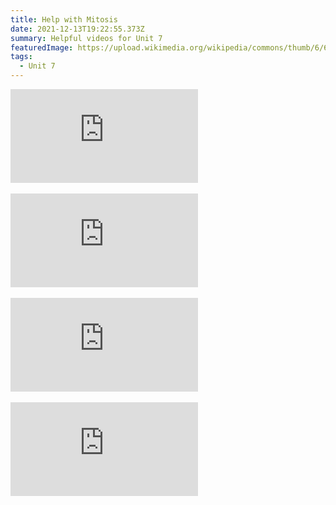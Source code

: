 ```yaml
---
title: Help with Mitosis
date: 2021-12-13T19:22:55.373Z
summary: Helpful videos for Unit 7
featuredImage: https://upload.wikimedia.org/wikipedia/commons/thumb/6/6f/Prophase_diagram.svg/1280px-Prophase_diagram.svg.png
tags:
  - Unit 7
---
```

<div class="youtube-container"><iframe class="responsive-iframe" src="https://www.youtube.com/embed/Qqe4thU-os8" frameborder="0" allow="accelerometer; autoplay; clipboard-write; encrypted-media; gyroscope; picture-in-picture" allowfullscreen></iframe></div>

<br>

<div class="youtube-container"><iframe class="responsive-iframe" src="https://www.youtube.com/embed/QVCjdNxJreE" frameborder="0" allow="accelerometer; autoplay; clipboard-write; encrypted-media; gyroscope; picture-in-picture" allowfullscreen></iframe></div>

<br>

<div class="youtube-container"><iframe class="responsive-iframe" src="https://www.youtube.com/embed/f-ldPgEfAHI" frameborder="0" allow="accelerometer; autoplay; clipboard-write; encrypted-media; gyroscope; picture-in-picture" allowfullscreen></iframe></div>

<br>

<div class="youtube-container"><iframe class="responsive-iframe" src="https://www.youtube.com/embed/wNe6RuK0FfA" frameborder="0" allow="accelerometer; autoplay; clipboard-write; encrypted-media; gyroscope; picture-in-picture" allowfullscreen></iframe></div>

<br>